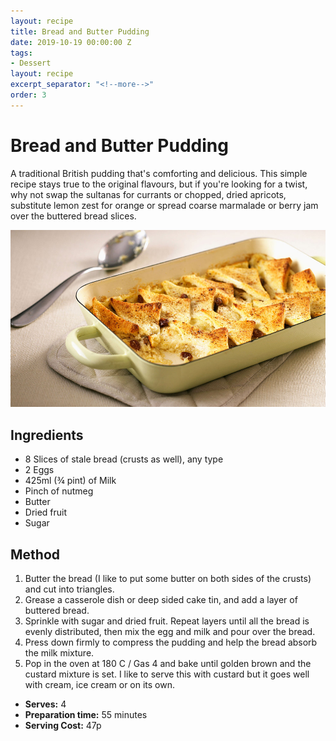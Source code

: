 ```yaml
---
layout: recipe
title: Bread and Butter Pudding
date: 2019-10-19 00:00:00 Z
tags:
- Dessert
layout: recipe
excerpt_separator: "<!--more-->"
order: 3
---
```


# Bread and Butter Pudding

A traditional British pudding that's comforting and delicious. This simple recipe stays true to the original flavours, but if you're looking for a twist, why not swap the sultanas for currants or chopped, dried apricots, substitute lemon zest for orange or spread coarse marmalade or berry jam over the buttered bread slices.

<!--more-->

[![Bread and Butter Pudding](/_uploads/breadandbutterpudding.jpg)](/_uploads/breadandbutterpudding.jpg)

## Ingredients

- 8 Slices of stale bread (crusts as well), any type
- 2 Eggs
- 425ml (&frac34; pint) of Milk
- Pinch of nutmeg
- Butter
- Dried fruit
- Sugar

## Method

1. Butter the bread (I like to put some butter on both sides of the crusts) and cut into triangles.
2. Grease a casserole dish or deep sided cake tin, and add a layer of buttered bread.
3. Sprinkle with sugar and dried fruit. Repeat layers until all the bread is evenly distributed, then mix the egg and milk and pour over the bread.
4. Press down firmly to compress the pudding and help the bread absorb the milk mixture.
5. Pop in the oven at 180 C / Gas 4 and bake until golden brown and the custard mixture is set. I like to serve this with custard but it goes well with cream, ice cream or on its own.

- **Serves:** 4
- **Preparation time:** 55 minutes
- **Serving Cost:** 47p

